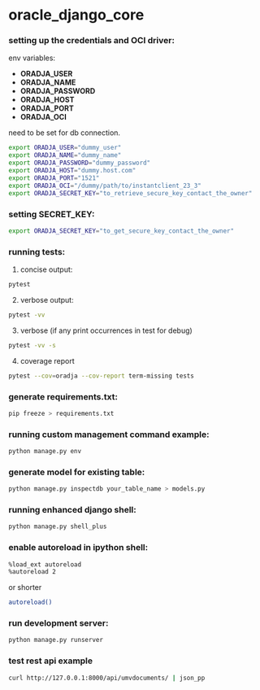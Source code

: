 # oracle_django_core

### setting up the credentials and OCI driver:

env variables:

- <b>ORADJA_USER</b>
- <b>ORADJA_NAME</b>
- <b>ORADJA_PASSWORD</b>
- <b>ORADJA_HOST</b>
- <b>ORADJA_PORT</b>
- <b>ORADJA_OCI</b>

need to be set for db connection. <br>

```bash
export ORADJA_USER="dummy_user"
export ORADJA_NAME="dummy_name"
export ORADJA_PASSWORD="dummy_password"
export ORADJA_HOST="dummy.host.com"
export ORADJA_PORT="1521"
export ORADJA_OCI="/dummy/path/to/instantclient_23_3"
export ORADJA_SECRET_KEY="to_retrieve_secure_key_contact_the_owner"
```

### setting SECRET_KEY:

```bash
export ORADJA_SECRET_KEY="to_get_secure_key_contact_the_owner"
```

### running tests:

1. concise output:

```bash
pytest
```

2. verbose output:

```bash
pytest -vv
```

3. verbose (if any print occurrences in test for debug)

```bash
pytest -vv -s
```

4. coverage report

```bash
pytest --cov=oradja --cov-report term-missing tests
```

### generate requirements.txt:

```bash
pip freeze > requirements.txt 
```

### running custom management command example:

```bash
python manage.py env
```

### generate model for existing table:

```bash
python manage.py inspectdb your_table_name > models.py
```

### running enhanced django shell:

```bash
python manage.py shell_plus
```

### enable autoreload in ipython shell:

```bash
%load_ext autoreload
%autoreload 2
```

or shorter

```bash
autoreload()
```

### run development server:

```bash
python manage.py runserver
```

### test rest api example

```bash
curl http://127.0.0.1:8000/api/umvdocuments/ | json_pp
```

